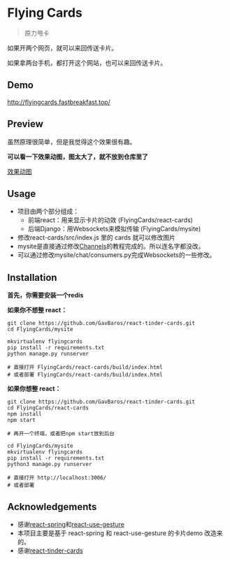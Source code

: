 # Flying Cards

> 原力甩卡

如果开两个网页，就可以来回传送卡片。

如果拿两台手机，都打开这个网站，也可以来回传送卡片。

## Demo

http://flyingcards.fastbreakfast.top/

## Preview

虽然原理很简单，但是我觉得这个效果很有趣。

**可以看一下效果动图，图太大了，就不放到仓库里了**

[效果动图](http://tulu.fastbreakfast.top/flying_cards.gif)

## Usage

- 项目由两个部分组成：
    - 前端react：用来显示卡片的动效 (FlyingCards/react-cards)
    - 后端Django：用Websockets来模拟传输 (FlyingCards/mysite)
- 修改react-cards/src/index.js 里的 cards 就可以修改图片
- mysite是直接通过修改[Channels](https://channels.readthedocs.io/en/latest/tutorial/part_1.html)的教程完成的。所以连名字都没改。
- 可以通过修改mysite/chat/consumers.py完成Websockets的一些修改。

## Installation

**首先，你需要安装一个redis**

**如果你不想整 react：**

```
git clone https://github.com/GavBaros/react-tinder-cards.git
cd FlyingCards/mysite

mkvirtualenv flyingcards
pip install -r requirements.txt
python manage.py runserver

# 直接打开 FlyingCards/react-cards/build/index.html
# 或者部署 FlyingCards/react-cards/build/index.html
```

**如果你想整 react：**

```
git clone https://github.com/GavBaros/react-tinder-cards.git
cd FlyingCards/react-cards
npm install
npm start

# 再开一个终端，或者把npm start放到后台

cd FlyingCards/mysite
mkvirtualenv flyingcards
pip install -r requirements.txt
python3 manage.py runserver

# 直接打开 http://localhost:3006/
# 或者部署
```

## Acknowledgements

- 感谢[react-spring](https://www.react-spring.io/)和[react-use-gesture](https://use-gesture.netlify.com/)
- 本项目主要是基于 react-spring 和 react-use-gesture 的卡片demo 改造来的。
- 感谢[react-tinder-cards](https://github.com/GavBaros/react-tinder-cards)